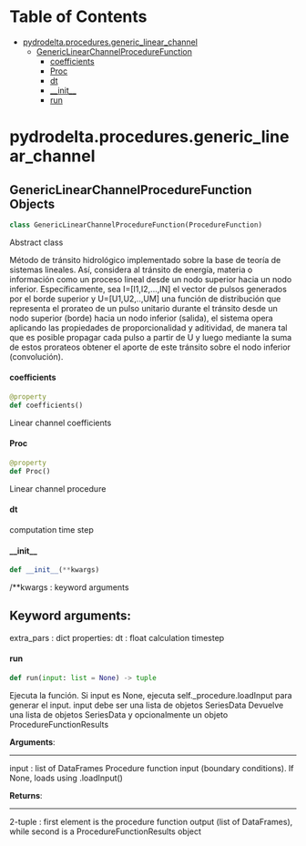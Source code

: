 # Table of Contents

* [pydrodelta.procedures.generic\_linear\_channel](#pydrodelta.procedures.generic_linear_channel)
  * [GenericLinearChannelProcedureFunction](#pydrodelta.procedures.generic_linear_channel.GenericLinearChannelProcedureFunction)
    * [coefficients](#pydrodelta.procedures.generic_linear_channel.GenericLinearChannelProcedureFunction.coefficients)
    * [Proc](#pydrodelta.procedures.generic_linear_channel.GenericLinearChannelProcedureFunction.Proc)
    * [dt](#pydrodelta.procedures.generic_linear_channel.GenericLinearChannelProcedureFunction.dt)
    * [\_\_init\_\_](#pydrodelta.procedures.generic_linear_channel.GenericLinearChannelProcedureFunction.__init__)
    * [run](#pydrodelta.procedures.generic_linear_channel.GenericLinearChannelProcedureFunction.run)

<a id="pydrodelta.procedures.generic_linear_channel"></a>

# pydrodelta.procedures.generic\_linear\_channel

<a id="pydrodelta.procedures.generic_linear_channel.GenericLinearChannelProcedureFunction"></a>

## GenericLinearChannelProcedureFunction Objects

```python
class GenericLinearChannelProcedureFunction(ProcedureFunction)
```

Abstract class

Método de tránsito hidrológico implementado sobre la base de teoría de sistemas lineales. Así, considera al tránsito de energía, materia o información como un proceso lineal desde un nodo superior hacia un nodo inferior. Específicamente, sea I=[I1,I2,...,IN] el vector de pulsos generados por el borde superior y U=[U1,U2,..,UM] una función de distribución que representa el prorateo de un pulso unitario durante el tránsito desde un nodo superior (borde) hacia un nodo inferior (salida), el sistema opera aplicando las propiedades de proporcionalidad y aditividad, de manera tal que es posible propagar cada pulso a partir de U y luego mediante la suma de estos prorateos obtener el aporte de este tránsito sobre el nodo inferior (convolución).

<a id="pydrodelta.procedures.generic_linear_channel.GenericLinearChannelProcedureFunction.coefficients"></a>

#### coefficients

```python
@property
def coefficients()
```

Linear channel coefficients

<a id="pydrodelta.procedures.generic_linear_channel.GenericLinearChannelProcedureFunction.Proc"></a>

#### Proc

```python
@property
def Proc()
```

Linear channel procedure

<a id="pydrodelta.procedures.generic_linear_channel.GenericLinearChannelProcedureFunction.dt"></a>

#### dt

computation time step

<a id="pydrodelta.procedures.generic_linear_channel.GenericLinearChannelProcedureFunction.__init__"></a>

#### \_\_init\_\_

```python
def __init__(**kwargs)
```

/**kwargs : keyword arguments

Keyword arguments:
------------------
extra_pars : dict
    properties:
    dt : float 
        calculation timestep

<a id="pydrodelta.procedures.generic_linear_channel.GenericLinearChannelProcedureFunction.run"></a>

#### run

```python
def run(input: list = None) -> tuple
```

Ejecuta la función. Si input es None, ejecuta self._procedure.loadInput para generar el input. input debe ser una lista de objetos SeriesData
Devuelve una lista de objetos SeriesData y opcionalmente un objeto ProcedureFunctionResults

**Arguments**:

  -----------
  input : list of DataFrames
  Procedure function input (boundary conditions). If None, loads using .loadInput()
  

**Returns**:

  --------
  2-tuple : first element is the procedure function output (list of DataFrames), while second is a ProcedureFunctionResults object

